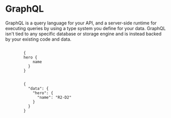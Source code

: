<h1>GraphQL</h1>

<p>GraphQL is a query language for your API, and a server-side runtime for executing queries by using a type system you define for your data. GraphQL isn't tied to any specific database or storage engine and is instead backed by your existing code and data.</p>

<div>
  
  <div>  
    <code>
        {
        hero {
            name
          }
        }
      </code>
  </div>
  
  <div>
     <code>
        {
          "data": {
            "hero": {
              "name": "R2-D2"
            }
          }
        }
      </code>
  </div>
  
</div>
